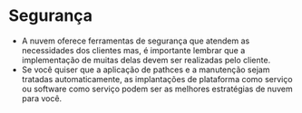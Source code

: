 # Segurança
  - A nuvem oferece ferramentas de segurança que atendem as necessidades dos clientes mas, é importante lembrar que a implementação de muitas delas devem ser realizadas pelo cliente.
  - Se você quiser que a aplicação de pathces e a manutenção sejam tratadas automaticamente, as implantações de plataforma como serviço ou software como serviço podem ser as melhores estratégias de nuvem para você. 
